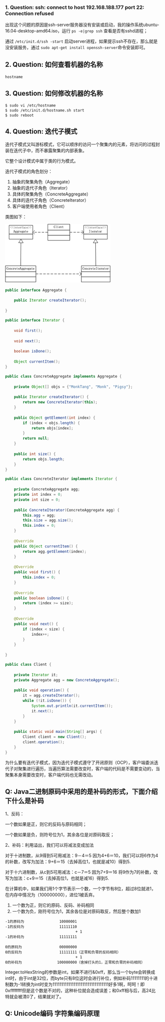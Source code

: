 
### 1. Question: ssh: connect to host 192.168.188.177 port 22: Connection refused

出现这个问题的原因是ssh-server服务器没有安装或启动，我的操作系统ubuntu-16.04-desktop-amd64.iso，运行 `ps -e|grep ssh` 查看是否有sshd进程；

通过 `/etc/init.d/ssh -start` 启动server进程，如果提示ssh不存在，那么就是没安装服务，通过 `sudo apt-get install openssh-server`命令安装即可。

## 2. Question: 如何查看机器的名称

`hostname`

## 3. Question: 如何修改机器的名称

```
$ sudo vi /etc/hostname
$ sudo /etc/init.d/hostname.sh start
$ sudo reboot
```

## 4. Question: 迭代子模式

迭代子模式又叫游标模式，它可以顺序的访问一个聚集内的元素，将访问的过程封装在迭代子中，而不暴露聚集的内部表象。

它整个设计模式中属于类的行为模式。

迭代子模式的角色划分：

1. 抽象的聚集角色（Aggregate）
2. 抽象的迭代子角色（Iterator）
3. 具体的聚集角色（ConcreteAggregate）
4. 具体的迭代子角色（ConcreteIterator）
5. 客户端使用者角色（Client）

类图如下：

![iterator](https://github.com/songzigw/app-distributed-doc/blob/master/imgs/iterator.png)

``` java
public interface Aggregate {

    public Iterator createIterator();
    
}
```

``` java
public interface Iterator {

    void first();
    
    void next();
    
    boolean isDone();
    
    Object currentItem();
}
```

``` java
public class ConcreteAggregate implements Aggregate {

    private Object[] objs = {"MonkTang", "Monk", "Pigsy"};
    
    public Iterator createIterator() {
        return new ConcreteIterator(this);
    }
    
    public Object getElement(int index) {
        if (index < objs.length) {
            return objs[index];
        }
        return null;
    }
    
    public int size() {
        return objs.length;
    }
}
```

``` java
public class ConcreteIterator implements Iterator {

    private ConcreteAggregate agg;
    private int index = 0;
    private int size = 0;
    
    public ConcreteIterator(ConcreteAggregate agg) {
        this.agg = agg;
        this.size = agg.size();
        this.index = 0;
    }
    
    @Override
    public Object currentItem() {
        return agg.getElement(index);
    }

    @Override
    public void first() {
        this.index = 0;
    }

    @Override
    public boolean isDone() {
        return (index >= size);
    }

    @Override
    public void next() {
        if (index < size) {
            index++;
        }
    }

}
```

``` java
public class Client {

    private Iterator it;
    private Aggregate agg = new ConcreteAggregate();
    
    public void operation() {
        it = agg.createIterator();
        while (!it.isDone()) {
            System.out.println(it.currentItem());
            it.next();
        }
    }
    
    public static void main(String[] args) {
        Client client = new Client();
        client.operation();
    }
}
```

为什么要有迭代子模式，因为迭代子模式遵守了开闭原则（OCP），客户端委派迭代子对聚集进行遍历，当遍历算法需要改变时，客户端的代码是不需要变动的，当聚集本身需要改变时，客户端代码也无需改动。

## Q: Java二进制原码中采用的是补码的形式，下面介绍下什么是补码

1、反码：

一个数如果是正，则它的反码与原码相同；

一个数如果是负，则符号位为1，其余各位是对原码取反；

2、补码：利用溢出，我们可以将减法变成加法

对于十进制数，从9得到5可用减法：9－4＝5 因为4+6＝10，我们可以将6作为4的补数，改写为加法：9+6＝15（去掉高位1，也就是减10）得到5.

对于十六进制数，从c到5可用减法：c－7＝5 因为7+9＝16 将9作为7的补数，改写为加法：c+9＝15（去掉高位1，也就是减16）得到5.

在计算机中，如果我们用1个字节表示一个数，一个字节有8位，超过8位就进1，在内存中情况为（100000000），进位1被丢弃。

1. 一个数为正，则它的原码、反码、补码相同
2. 一个数为负，刚符号位为1，其余各位是对原码取反，然后整个数加1

```    
-1的原码为                10000001
-1的反码为                11111110
                                + 1
-1的补码为                11111111

0的原码为                 00000000
0的反码为                 11111111（正零和负零的反码相同）
                                + 1
0的补码为                100000000（舍掉打头的1，正零和负零的补码相同）
```

Integer.toHexString的参数是int，如果不进行&0xff，那么当一个byte会转换成int时，由于int是32位，而byte只有8位这时会进行补位，例如补码11111111的十进制数为-1转换为int时变为11111111111111111111111111111111好多1啊，呵呵！即0xffffffff但是这个数是不对的，这种补位就会造成误差；和0xff相与后，高24比特就会被清0了，结果就对了。

## Q: Unicode编码 字符集编码原理

